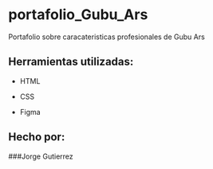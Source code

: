 # portafolio_Gubu_Ars
Portafolio sobre caracateristicas profesionales de Gubu Ars

## Herramientas utilizadas:

* HTML

* CSS

* Figma

## Hecho por:

###Jorge Gutierrez
